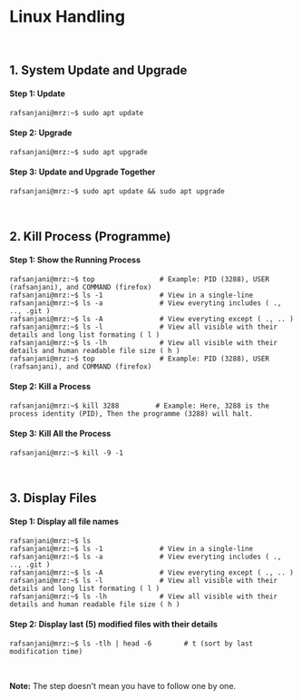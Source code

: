 # Linux Handling
&nbsp;

## 1. System Update and Upgrade
#### Step 1: Update
```console
rafsanjani@mrz:~$ sudo apt update 
```

#### Step 2: Upgrade
```console
rafsanjani@mrz:~$ sudo apt upgrade 
```

#### Step 3: Update and Upgrade Together
```console
rafsanjani@mrz:~$ sudo apt update && sudo apt upgrade 
```

&nbsp;

## 2. Kill Process (Programme)
#### Step 1: Show the Running Process
```console
rafsanjani@mrz:~$ top                # Example: PID (3288), USER (rafsanjani), and COMMAND (firefox)
rafsanjani@mrz:~$ ls -1              # View in a single-line
rafsanjani@mrz:~$ ls -a              # View everyting includes ( ., .., .git )
rafsanjani@mrz:~$ ls -A              # View everyting except ( ., .. )
rafsanjani@mrz:~$ ls -l              # View all visible with their details and long list formating ( l ) 
rafsanjani@mrz:~$ ls -lh             # View all visible with their details and human readable file size ( h ) 
rafsanjani@mrz:~$ top                # Example: PID (3288), USER (rafsanjani), and COMMAND (firefox)
```

#### Step 2: Kill a Process
```console
rafsanjani@mrz:~$ kill 3288         # Example: Here, 3288 is the process identity (PID), Then the programme (3288) will halt.
```

#### Step 3: Kill All the Process
```console
rafsanjani@mrz:~$ kill -9 -1 
```

&nbsp;
## 3. Display Files
#### Step 1: Display all file names
```console
rafsanjani@mrz:~$ ls 
rafsanjani@mrz:~$ ls -1              # View in a single-line
rafsanjani@mrz:~$ ls -a              # View everyting includes ( ., .., .git )
rafsanjani@mrz:~$ ls -A              # View everyting except ( ., .. )
rafsanjani@mrz:~$ ls -l              # View all visible with their details and long list formating ( l ) 
rafsanjani@mrz:~$ ls -lh             # View all visible with their details and human readable file size ( h ) 
```
#### Step 2: Display last (5) modified files with their details
```console
rafsanjani@mrz:~$ ls -tlh | head -6        # t (sort by last modification time)
```

&nbsp;
&nbsp;

**Note:** The step doesn't mean you have to follow one by one.
